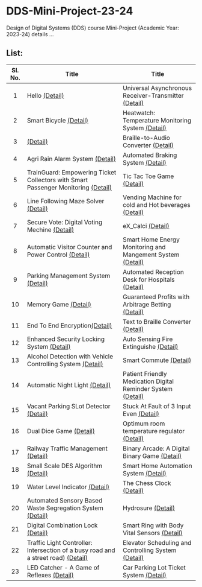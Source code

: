 # DDS-Mini-Project-23-24
Design of Digital Systems (DDS) course Mini-Project (Academic Year: 2023-24) details ...

## List:

| Sl. No. | Title | Title |
| :---: | --- | --- |
| 1 | Hello [(Detail)](https://github.com/KrishnaBhargavN/Uart/invitations) | Universal Asynchronous Receiver-Transmitter [(Detail)](https://github.com/KrishnaBhargavN/Uart/invitations) |
| 2 | Smart Bicycle [(Detail)](https://github.com/AmruthSD/Smart-Bicycle/invitations) | Heatwatch: Temperature Monitoring System [(Detail)](https://github.com/ANSHVIVEKMALHOTRA/Miniproject-HEATWATCH/invitations) |
| 3 | [(Detail)]() | Braille-to-Audio Converter [(Detail)]() |
| 4 | Agri Rain Alarm System [(Detail)]() | Automated Braking System [(Detail)](https://github.com/Poorvab2525/Team-4/invitations) |
| 5 | TrainGuard: Empowering Ticket Collectors with Smart Passenger Monitoring [(Detail)](https://github.com/harsh232gupta/-DDS-Mini-Project--TrainGuard/invitations) | Tic Tac Toe Game [(Detail)](https://github.com/RandomHero07/T5-S2) |
| 6 | Line Following Maze Solver [(Detail)](https://github.com/Arnella16/LINE-FOLLOWING-MAZE-SOLVER/invitations) | Vending Machine for cold and Hot beverages [(Detail)]() |
| 7 | Secure Vote: Digital Voting Mechine [(Detail)](https://github.com/SthuthiS54/SECURE_VOTE-S1-T7/invitations) | eX_Calci [(Detail)](https://github.com/Nagabhushanam2005/eX_Calci/invitations) |
| 8 | Automatic Visitor Counter and Power Control [(Detail)](https://github.com/AahilRafiq/DDS-miniproject-T8/invitations) | Smart Home Energy Monitoring and Mangement System [(Detail)](https://github.com/SidharthTR249/DDS-Mini-Project-T8/invitations) |
| 9 | Parking Management System [(Detail)](https://github.com/nagamukesh/Car-Parking-management-system-project) | Automated Reception Desk for Hospitals [(Detail)](https://github.com/HimaneeshYadala/Automated-Reception-Desk/invitations) |
| 10 | Memory Game [(Detail)](https://github.com/techsharada604/Team-10-DDS/invitations) | Guaranteed Profits with Arbitrage Betting [(Detail)](https://github.com/Hayden-Soares/arbitrage-betting-sim/invitations) |
| 11 | End To End Encryption[(Detail)](https://github.com/AdiPadi2703/End-To-End-Encrypted-Communication/invitations) | Text to Braille Converter [(Detail)](https://github.com/S2-team11/Text-To-Braille-S2T11/invitations) |
| 12 | Enhanced Security Locking System [(Detail)](https://github.com/mrgouri/DDS-Mini-Project-23-24-Enhanced-Security-Locking-System/invitations) | Auto Sensing Fire Extinguishe [(Detail)](https://github.com/aryan-kundu/AutoSensingFireExtinguisher/invitations) |
| 13 | Alcohol Detection with Vehicle Controlling System [(Detail)](https://github.com/Bhaktirk269/DDS-MINI-PROJECT/invitations) | Smart Commute [(Detail)](https://github.com/harshini-20-05/DDS-MINI-PROJECT-23-24/invitations) |
| 14 | Automatic Night Light [(Detail)]() | Patient Friendly Medication Digital Reminder System [(Detail)](https://github.com/Rohan-Chandra-04/S2-T-14-DDS-Mini-Project-2023-24/invitations) |
| 15 | Vacant Parking SLot Detector [(Detail)](https://github.com/RianPinto/Vacant-Parking-Slot-Detector/invitations) | Stuck At Fault of 3 Input Even [(Detail)]() |
| 16 | Dual Dice Game [(Detail)](https://github.com/rahul-mondal01/S1-T16-Dual-Dice/invitations) | Optimum room temperature regulator [(Detail)](https://github.com/Cioraz/DDS-Mini-Project/invitations) |
| 17 | Railway Traffic Management [(Detail)](https://github.com/rahulnb17/MiniProject) |  Binary Arcade: A Digital Binary Game [(Detail)](https://github.com/Aarush-Kashyap-221CS201/S2-T17-Binary-Arcade/invitations) |
| 18 | Small Scale DES Algorithm [(Detail)](https://github.com/SreeDakshinya/S1-T18-Small-Scale-Implementation-of-the-DES-Algorithm/invitations) | Smart Home Automation System [(Detail)](https://github.com/Abhishekkk18/S2-T18-Mini-Project/invitations) |
| 19 | Water Level Indicator [(Detail)]() | The Chess Clock [(Detail)](https://github.com/rohitmanohar2108/The-Chess-Clock/invitations) |
| 20 | Automated Sensory Based Waste Segregation System [(Detail)](https://github.com/arjun-vegeta/T20_DDS-mini-project/invitations) | Hydrosure [(Detail)](https://github.com/VishruthSKumar/S2-T20-HYDROSURE/invitations) |
| 21 | Digital Combination Lock [(Detail)](https://github.com/arjun-vegeta/T20_DDS-mini-project/invitations) | Smart Ring with Body Vital Sensors [(Detail)]() |
| 22 | Traffic Light Controller: Intersection of a busy road and a street road) [(Detail)](https://github.com/Ravindra162/Traffic-Light-Controller-using-logisim-and-verilog/invitations) | Elevator Scheduling and Controlling System [(Detail)](https://github.com/adityavbhagwat/DDS-MINI-PROJECT/invitations) |
| 23 | LED Catcher - A Game of Reflexes [(Detail)](https://github.com/aniket-mtr/LED-Chaser-Game-1-/invitations) | Car Parking Lot Ticket System [(Detail)](https://github.com/sanjaybhat2004/DDS-Mini-Project-23-24-Team-23-S2/invitations) |
